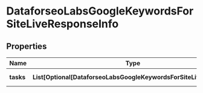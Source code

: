 # DataforseoLabsGoogleKeywordsForSiteLiveResponseInfo


## Properties

| Name | Type | Description | Notes |
|------------ | ------------- | ------------- | -------------|
**tasks** | **List[Optional[DataforseoLabsGoogleKeywordsForSiteLiveTaskInfo]]** | array of tasks |[optional]|